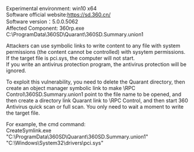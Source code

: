 Experimental environment: win10 x64    
Software official website:https://sd.360.cn/   
Software version：5.0.0.5062    
Affected Component: 360rp.exe  C:\ProgramData\360SD\Quarant\360SD.Summary.union1    
  
Attackers can use symbolic links to write content to any file with system permissions (the content cannot be controlled) with sysytem permissions.    
If the target file is pci.sys, the computer will not start.     
If you write an antivirus protection program, the antivirus protection will be ignored.    

To exploit this vulnerability, you need to delete the Quarant directory, then create an object manager symbolic link to make \RPC Control\360SD.Summary.union1 point to the file name to be opened, and then create a directory link Quarant link to \RPC Control, and then start 360 Antivirus quick scan or full scan. You only need to wait a moment to write the target file.    

For example, the cmd command:    
CreateSymlink.exe "C:\ProgramData\360SD\Quarant\360SD.Summary.union1" "‪C:\Windows\System32\drivers\pci.sys"    
